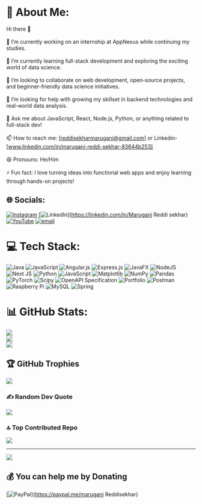 # 💫 About Me:
 Hi there 👋<br><br>🔭 I’m currently working on an internship at AppNexus while continuing my studies.<br><br>🌱 I’m currently learning full-stack development and exploring the exciting world of data science.<br><br>👯 I’m looking to collaborate on web development, open-source projects, and beginner-friendly data science initiatives.<br><br>🤔 I’m looking for help with growing my skillset in backend technologies and real-world data analysis.<br><br>💬 Ask me about JavaScript, React, Node.js, Python, or anything related to full-stack dev!<br><br>📫 How to reach me: [reddisekharmarugani@gmail.com]  or Linkedin- [www.linkedin.com/in/marugani-reddi-sekhar-83644b253]<br><br>😄 Pronouns: He/Him<br><br>⚡ Fun fact: I love turning ideas into functional web apps and enjoy learning through hands-on projects!


## 🌐 Socials:
[![Instagram](https://img.shields.io/badge/Instagram-%23E4405F.svg?logo=Instagram&logoColor=white)](https://instagram.com/reddi9031) [![LinkedIn](https://img.shields.io/badge/LinkedIn-%230077B5.svg?logo=linkedin&logoColor=white)](https://linkedin.com/in/Marugani Reddi sekhar) [![YouTube](https://img.shields.io/badge/YouTube-%23FF0000.svg?logo=YouTube&logoColor=white)](https://youtube.com/@@MaruganiReddisekhar) [![email](https://img.shields.io/badge/Email-D14836?logo=gmail&logoColor=white)](mailto:reddisekharmarugani@gmail.com) 

# 💻 Tech Stack:
![Java](https://img.shields.io/badge/java-%23ED8B00.svg?style=flat&logo=openjdk&logoColor=white) ![JavaScript](https://img.shields.io/badge/javascript-%23323330.svg?style=flat&logo=javascript&logoColor=%23F7DF1E) ![Angular.js](https://img.shields.io/badge/angular.js-%23E23237.svg?style=flat&logo=angularjs&logoColor=white) ![Express.js](https://img.shields.io/badge/express.js-%23404d59.svg?style=flat&logo=express&logoColor=%2361DAFB) ![JavaFX](https://img.shields.io/badge/javafx-%23FF0000.svg?style=flat&logo=javafx&logoColor=white) ![NodeJS](https://img.shields.io/badge/node.js-6DA55F?style=flat&logo=node.js&logoColor=white) ![Next JS](https://img.shields.io/badge/Next-black?style=flat&logo=next.js&logoColor=white) ![Python](https://img.shields.io/badge/python-3670A0?style=flat&logo=python&logoColor=ffdd54) ![JavaScript](https://img.shields.io/badge/javascript-%23323330.svg?style=flat&logo=javascript&logoColor=%23F7DF1E) ![Matplotlib](https://img.shields.io/badge/Matplotlib-%23ffffff.svg?style=flat&logo=Matplotlib&logoColor=black) ![NumPy](https://img.shields.io/badge/numpy-%23013243.svg?style=flat&logo=numpy&logoColor=white) ![Pandas](https://img.shields.io/badge/pandas-%23150458.svg?style=flat&logo=pandas&logoColor=white) ![PyTorch](https://img.shields.io/badge/PyTorch-%23EE4C2C.svg?style=flat&logo=PyTorch&logoColor=white) ![Scipy](https://img.shields.io/badge/SciPy-%230C55A5.svg?style=flat&logo=scipy&logoColor=%white) ![OpenAPI Specification](https://img.shields.io/badge/openapiinitiative-%23000000.svg?style=flat&logo=openapiinitiative&logoColor=white) ![Portfolio](https://img.shields.io/badge/Portfolio-%23000000.svg?style=flat&logo=firefox&logoColor=#FF7139) ![Postman](https://img.shields.io/badge/Postman-FF6C37?style=flat&logo=postman&logoColor=white) ![Raspberry Pi](https://img.shields.io/badge/-Raspberry_Pi-C51A4A?style=flat&logo=Raspberry-Pi) ![MySQL](https://img.shields.io/badge/mysql-4479A1.svg?style=flat&logo=mysql&logoColor=white) ![Spring](https://img.shields.io/badge/spring-%236DB33F.svg?style=flat&logo=spring&logoColor=white)
# 📊 GitHub Stats:
![](https://github-readme-stats.vercel.app/api?username=Reddisekharyadav&theme=dark&hide_border=false&include_all_commits=true&count_private=true)<br/>
![](https://nirzak-streak-stats.vercel.app/?user=Reddisekharyadav&theme=dark&hide_border=false)<br/>
![](https://github-readme-stats.vercel.app/api/top-langs/?username=Reddisekharyadav&theme=dark&hide_border=false&include_all_commits=true&count_private=true&layout=compact)

## 🏆 GitHub Trophies
![](https://github-profile-trophy.vercel.app/?username=Reddisekharyadav&theme=radical&no-frame=false&no-bg=true&margin-w=4)

### ✍️ Random Dev Quote
![](https://quotes-github-readme.vercel.app/api?type=horizontal&theme=radical)

### 🔝 Top Contributed Repo
![](https://github-contributor-stats.vercel.app/api?username=Reddisekharyadav&limit=5&theme=dark&combine_all_yearly_contributions=true)

---
[![](https://visitcount.itsvg.in/api?id=Reddisekharyadav&icon=0&color=0)](https://visitcount.itsvg.in)

  ## 💰 You can help me by Donating
  [![PayPal](https://img.shields.io/badge/PayPal-00457C?style=for-the-badge&logo=paypal&logoColor=white)](https://paypal.me/marugani Reddisekhar) 

  
<!-- Proudly created with GPRM ( https://gprm.itsvg.in ) -->
